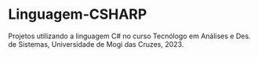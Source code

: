 # Linguagem-CSHARP
 Projetos utilizando a linguagem C# no curso Tecnólogo em Análises e Des. de Sistemas, Universidade de Mogi das Cruzes, 2023.
